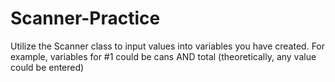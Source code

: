 # Scanner-Practice
Utilize the Scanner class to input values into variables you have created. For example, variables for #1 could be cans AND total (theoretically, any value could be entered)
